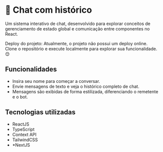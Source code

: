 # 💬 Chat com histórico
Um sistema interativo de chat, desenvolvido para explorar conceitos de gerenciamento de estado global e comunicação entre componentes no React.

Deploy do projeto:
Atualmente, o projeto não possui um deploy online. Clone o repositório e execute localmente para explorar sua funcionalidade. 😊

## Funcionalidades
* Insira seu nome para começar a conversar.
* Envie mensagens de texto e veja o histórico completo de chat.
* Mensagens são exibidas de forma estilizada, diferenciando o remetente e o bot.

## Tecnologias utilizadas
* ReactJS
* TypeScript
* Context API
* TailwindCSS
* *NextJS
